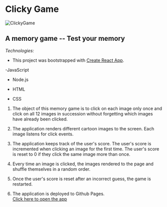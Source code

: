 # Clicky Game

![ClickyGame](https://user-images.githubusercontent.com/18557337/56632577-49c99100-660f-11e9-8cc5-ab77594ee0a9.png)

## A memory game -- Test your memory

_Technologies:_

- This project was bootstrapped with [Create React App](https://github.com/facebook/create-react-app).

-JavaScript

- Node.js

- HTML

- CSS

1. The object of this memory game is to click on each image only once and click on all 12 images in succession without forgetting which images have already been clicked.

2. The application renders different cartoon images to the screen. Each image listens for click events.

3. The application keeps track of the user's score. The user's score is incremented when clicking an image for the first time. The user's score is reset to 0 if they click the same image more than once.

4. Every time an image is clicked, the images rendered to the page and shuffle themselves in a random order.

5. Once the user's score is reset after an incorrect guess, the game is restarted.

6. The application is deployed to Github Pages.  
[Click here to open the app](https://edfeld.github.io/clicky-game/)